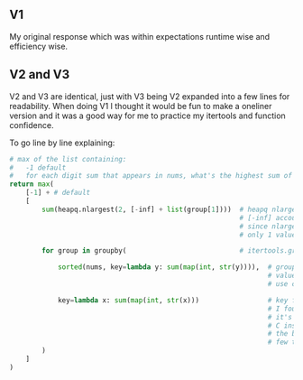 ## V1

My original response which was within expectations runtime wise and efficiency wise.

## V2 and V3

V2 and V3 are identical, just with V3 being V2 expanded into a few lines for readability.
When doing V1 I thought it would be fun to make a oneliner version and it was a good way
for me to practice my itertools and function confidence.

To go line by line explaining:

```python
# max of the list containing:
#   -1 default
#   for each digit sum that appears in nums, what's the highest sum of those values
return max(
    [-1] + # default
    [
        sum(heapq.nlargest(2, [-inf] + list(group[1])))  # heapq nlargest = largest 2 values
                                                         # [-inf] accounts for if a digit sum is unique
                                                         # since nlargest(2, ...) will return 1 value if there's
                                                         # only 1 value

        for group in groupby(                            # itertools.groupby(...)

            sorted(nums, key=lambda y: sum(map(int, str(y)))),  # groupby doesn't always work if the
                                                                # values aren't sorted in the intended
                                                                # use case order (order of digit sum)

            key=lambda x: sum(map(int, str(x)))                 # key for both: sum (int value of each digit)
                                                                # I found this to be much more efficient since
                                                                # it's an iternal method which I presume uses
                                                                # C instead of python. For a oneliner this was
                                                                # the best choice at least and saved me a
                                                                # few test cases of runtime.
        )
    ]
)
```
